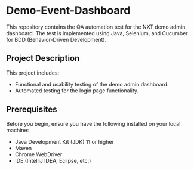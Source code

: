 # Demo-Event-Dashboard
This repository contains the QA automation test for the NXT demo admin dashboard. The test is implemented using Java, Selenium, and Cucumber for BDD (Behavior-Driven Development).

## Project Description

This project includes:
- Functional and usability testing of the demo admin dashboard.
- Automated testing for the login page functionality.

## Prerequisites

Before you begin, ensure you have the following installed on your local machine:

- Java Development Kit (JDK) 11 or higher
- Maven
- Chrome WebDriver
- IDE (IntelliJ IDEA, Eclipse, etc.)
